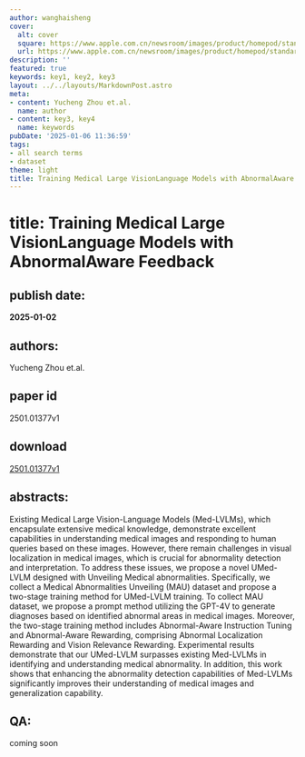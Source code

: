 ```yaml
---
author: wanghaisheng
cover:
  alt: cover
  square: https://www.apple.com.cn/newsroom/images/product/homepod/standard/Apple-HomePod-hero-230118_big.jpg.large_2x.jpg
  url: https://www.apple.com.cn/newsroom/images/product/homepod/standard/Apple-HomePod-hero-230118_big.jpg.large_2x.jpg
description: ''
featured: true
keywords: key1, key2, key3
layout: ../../layouts/MarkdownPost.astro
meta:
- content: Yucheng Zhou et.al.
  name: author
- content: key3, key4
  name: keywords
pubDate: '2025-01-06 11:36:59'
tags:
- all search terms
- dataset
theme: light
title: Training Medical Large VisionLanguage Models with AbnormalAware Feedback
---
```


# title: Training Medical Large VisionLanguage Models with AbnormalAware Feedback 
## publish date: 
**2025-01-02** 
## authors: 
  Yucheng Zhou et.al. 
## paper id
2501.01377v1
## download
[2501.01377v1](http://arxiv.org/abs/2501.01377v1)
## abstracts:
Existing Medical Large Vision-Language Models (Med-LVLMs), which encapsulate extensive medical knowledge, demonstrate excellent capabilities in understanding medical images and responding to human queries based on these images. However, there remain challenges in visual localization in medical images, which is crucial for abnormality detection and interpretation. To address these issues, we propose a novel UMed-LVLM designed with Unveiling Medical abnormalities. Specifically, we collect a Medical Abnormalities Unveiling (MAU) dataset and propose a two-stage training method for UMed-LVLM training. To collect MAU dataset, we propose a prompt method utilizing the GPT-4V to generate diagnoses based on identified abnormal areas in medical images. Moreover, the two-stage training method includes Abnormal-Aware Instruction Tuning and Abnormal-Aware Rewarding, comprising Abnormal Localization Rewarding and Vision Relevance Rewarding. Experimental results demonstrate that our UMed-LVLM surpasses existing Med-LVLMs in identifying and understanding medical abnormality. In addition, this work shows that enhancing the abnormality detection capabilities of Med-LVLMs significantly improves their understanding of medical images and generalization capability.
## QA:
coming soon
